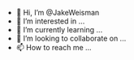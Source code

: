 - 👋 Hi, I’m @JakeWeisman
- 👀 I’m interested in ...
- 🌱 I’m currently learning ...
- 💞️ I’m looking to collaborate on ...
- 📫 How to reach me ...

<!---
JakeWeisman/JakeWeisman is a ✨ special ✨ repository because its `README.md` (this file) appears on your GitHub profile.
You can click the Preview link to take a look at your changes.
--->
